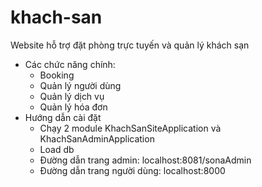# khach-san
Website hỗ trợ đặt phòng trực tuyến và quản lý khách sạn
- Các chức năng chính:
  + Booking
  + Quản lý người dùng
  + Quản lý dịch vụ
  + Quản lý hóa đơn
- Hướng dẫn cài đặt
  + Chạy 2 module KhachSanSiteApplication và KhachSanAdminApplication
  + Load db
  + Đường dẫn trang admin: localhost:8081/sonaAdmin
  + Đường dẫn trang người dùng: localhost:8000
